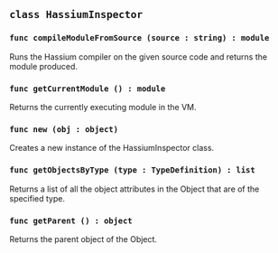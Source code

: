 ## ```class HassiumInspector```

### ```func compileModuleFromSource (source : string) : module```
Runs the Hassium compiler on the given source code and returns the module produced.

### ```func getCurrentModule () : module```
Returns the currently executing module in the VM.

### ```func new (obj : object)```
Creates a new instance of the HassiumInspector class.

### ```func getObjectsByType (type : TypeDefinition) : list```
Returns a list of all the object attributes in the Object that are of the specified type.

### ```func getParent () : object```
Returns the parent object of the Object.
